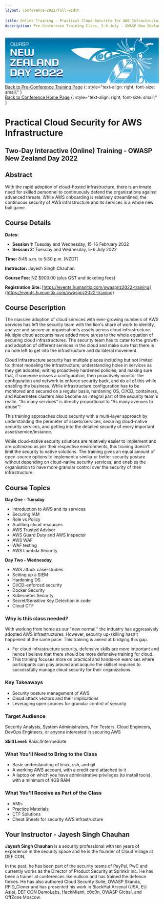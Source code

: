 ```yaml
---
layout: conference-2022/full-width

title: Online Training - Practical Cloud Security for AWS Infrastructure
description: Pre-Conference Training Class, 5-6 July - OWASP New Zealand Day 2022 
---
```


[![Web Banner](/assets/images/2022_Banner_Graphic.jpg)](/conference/)   
[Back to Pre-Conference Training Page](training.md)
{: style="text-align: right; font-size: small;" }   
[Back to Conference Home Page](index.md)
{: style="text-align: right; font-size: small;" }   

# Practical Cloud Security for AWS Infrastructure

## Two-Day Interactive (Online) Training - OWASP New Zealand Day 2022

## Abstract

With the rapid adoption of cloud-hosted infrastructure, there is an innate need for skilled personnel to 
continuously defend the organizations against advanced threats. While AWS onboarding is relatively streamlined, 
the continuous security of AWS infrastructure and its services is a whole new ball game.

## Course Details 

**Dates:** 

* **Session 1:** Tuesday and Wednesday, 15-16 February 2022
* **Session 2:** Tuesday and Wednesday, 5-6 July 2022

**Time:** 8:45 a.m. to 5:30 p.m. (NZDT)

**Instructor:** Jayesh Singh Chauhan   

**Course Fee:** NZ $900.00 (plus GST and ticketing fees)

**Registration Site:** [https://events.humanitix.com/owaspnz2022-training](https://events.humanitix.com/owaspnz2022-training)

## Course Description

The massive adoption of cloud services with ever-growing numbers of AWS services has left the security team with the lion's share of work to identify, analyze and secure an organisation's assets across cloud infrastructure. Multiple cloud accounts have added more stress to the whole equation of securing cloud infrastructures. The security team has to cater to the growth and adoption of different services in the cloud and make sure that there is no hole left to get into the infrastructure and do lateral movement.

Cloud Infrastructure security has multiple pieces including but not limited to: threat modeling the infrastructure; understanding holes in services as they get adopted; writing proactively hardened policies; and making sure that, if someone misses a configuration, then proactively monitor the configuration and network to enforce security back, and do all of this while enabling the business. While infrastructure configuration has to be monitored and secured on a regular basis, hardening OS, CI/CD, containers, and Kubernetes clusters also become an integral part of the security team's realm. "As many services" is directly proportional to "As many avenues to abuse"!

This training approaches cloud security with a multi-layer approach by understanding the perimeter of assets/services, securing cloud-native security services, and getting into the detailed security of every important asset/service/instance.

While cloud-native security solutions are relatively easier to implement and are optimized as per their respective environments, this training doesn't limit the security to native solutions. The training gives an equal amount of open-source options to implement a similar or better security posture without depending on cloud-native security services, and enables the organisation to have more granular control over the security of their infrastructure.

## Course Topics

**Day One - Tuesday**

* Introduction to AWS and its services
* Securing IAM
* Role vs Policy
* Auditing cloud resources
* AWS Trusted Advisor
* AWS Guard Duty and AWS Inspector
* AWS WAF
* WAF testing
* AWS Lambda Security

**Day Two - Wednesday**

* AWS attack case-studies
* Setting up a SIEM
* Hardening OS
* CI/CD-enforced security
* Docker Security
* Kubernetes Security
* Secret/Sensitive Key Detection in code
* Cloud CTF

### Why is this class needed?

With working from home as our "new normal," the industry has aggressively adopted AWS infrastructures. However, security up-skilling hasn't happened at the same pace. This training is aimed at bridging this gap.

* For cloud infrastructure security, defensive skills are more important and hence I believe that there should be more defensive training for cloud.
* This training focuses more on practical and hands-on exercises where participants can play around and acquire the skillset required to successfully manage cloud security for their organizations.

### Key Takeaways

* Security posture management of AWS
* Cloud attack vectors and their implications
* Leveraging open sources for granular control of security

### Target Audience

Security Analysts, System Administrators, Pen Testers, Cloud Engineers, DevOps Engineers, or anyone interested in securing AWS

**Skill Level:** Basic/Intermediate

### What You'll Need to Bring to the Class

* Basic understanding of linux, ssh, and git
* A working AWS account, with a credit card attached to it
* A laptop on which you have administrative privileges (to install tools), with a minimum of 4GB RAM

### What You'll Receive as Part of the Class

* AMIs
* Practice Materials
* CTF Solutions
* Cheat Sheets for security AWS infrastructure

## Your Instructor - Jayesh Singh Chauhan

**Jayesh Singh Chauhan** is a security professional with ten years of experience in the security space and he is the founder of Cloud Village at DEF CON.

In the past, he has been part of the security teams of PayPal, PwC and currently works as the Director of Product Security at Sprinklr Inc. He has been a trainer at conferences like nullcon and has trained the defence forces. He has also authored Cloud Security Suite, OWASP Skanda, RFID_Cloner and has presented his work in BlackHat Arsenal (USA, EU Asia), DEF CON DemoLabs, HackMiami, c0c0n, OWASP Global, and OffZone Moscow.
